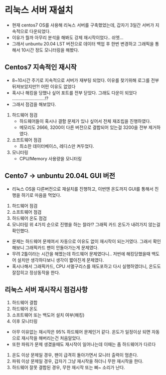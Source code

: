 # 리눅스 서버 재설치
- 현재 centos7 OS를 사용해 리눅스 서버를 구축했었는데, 갑자기 3일간 서버가 지속적으로 다운되었다.
- 이유가 뭘까 아무리 분석을 해봐도 강제 재시작이었다.. 쉬엣...
- 그래서 unbuntu 20.04 LST 버전으로 데이터 백업 후 한번 변경하고 그래픽을 통해서 10시간 정도 모니터링을 해봤다.

## Centos7 지속적인 재시작
- 8~10시간 주기로 지속적으로 서버가 재부팅 되었다. 이유를 찾기위해 로그를 전부 뒤져보았지만?! 어떤 이유도 없었다
- 혹시나 해킹을 당했나 싶어 포트를 전부 닫았다. 그래도 다운이 되었다 ..........................!?
- 그래서 점검을 해보았다.
1. 하드웨어 점검
    - 하드웨어들이 혹시나 결함 문제가 있나 싶어서 전체 재조립을 진행하였다.
    - 메모리도 2666, 3200이 다른 버전으로 결합되어 있는걸 3200을 전부 제거하였다.
2. 소프트웨어 점검
    - 최소한 데이터베이스, 레디스만 켜두었다.
3. 모니터링
    - CPU/Memory 사용량을 모니터링

## Cento7 -> unbuntu 20.04L GUI 버전
- 리눅스 OS을 다른버전으로 재설치를 진행하고, 이번엔 온도까지 GUI를 통해서 진행을 하기로 마음을 먹었다.
1. 하드웨어 점검
2. 소프트웨어 점검
3. 하드웨어 온도 점검
4. 모니터링
위 4가지 순으로 진행을 하는 찰라!? 그래픽 카드 온도가 내려가지 않는걸 확인했다.
- 문제는 하드웨어 문제여서 자동으로 이유도 없이 재시작이 되는거였다. 그래서 확인해보니 그래픽카드 팬이 안돌아가는게 문제였다.
- 무려 2틀이라는 시간을 해멨는데 하드웨어 문제였다니.. 저번에 해킹당했을때 백도어 설치만 생각하다보니 생각이 짧아진게 문제였다.
- 혹시나해서 그래픽카드, CPU 서멀구리스를 재도포하고 다시 실행하였더니, 온도도 잘잡히고 정상동작을 한다.

## 리눅스 서버 재시작시 점검사항
1. 하드웨어 결합
2. 하드웨어 온도
3. 소프트웨어 또는 백도어 설치 여부(해킹)
4. 이후 모니터링
- 아무 이유없는 재시작은 95% 하드웨어 문제인거 같다. 온도가 일정이상 되면 자동으로 재시작을 해버리는건 처음알았다.
- 또한 파워가 문제 생겼을때도 재시작이 일어나는데 이때는 좀 하드웨어가 다르다
1. 온도 이상 문제일 경우, 팬이 급격히 돌아가면서 모니터 출력이 멈춘다.
2. 파워 이상 문제일 경우, 갑자기 그냥 재시작을 하더니 무한 재시작을 한다.
3. 하드웨어 잘못 결합된 경우, 무한 재시작 또는 삐~ 소리가 난다.
